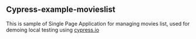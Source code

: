 ## Cypress-example-movieslist

This is sample of Single Page Application for managing movies list, used for
demoing local testing using [cypress.io](https://www.cypress.io/)
